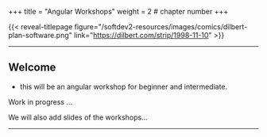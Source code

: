 +++
title = "Angular Workshops"
weight = 2 # chapter number
+++

{{< reveal-titlepage figure="/softdev2-resources/images/comics/dilbert-plan-software.png" 
    link="https://dilbert.com/strip/1998-11-10" >}}
  
---

## Welcome

- this will be an angular workshop for beginner and intermediate.


Work in progress ...



We will also add slides of the workshops...



---
